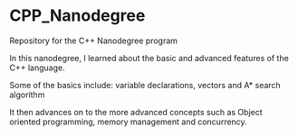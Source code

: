 # CPP_Nanodegree
Repository for the C++ Nanodegree program 

In this nanodegree, I learned about the basic and advanced features of the C++ language. 

Some of the basics include: variable declarations, vectors and A* search algorithm

It then advances on to the more advanced concepts such as Object oriented programming, memory management and concurrency. 

